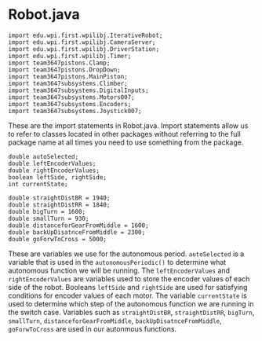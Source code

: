 # Robot.java #

```
import edu.wpi.first.wpilibj.IterativeRobot;
import edu.wpi.first.wpilibj.CameraServer;
import edu.wpi.first.wpilibj.DriverStation;
import edu.wpi.first.wpilibj.Timer;
import team3647pistons.Clamp;
import team3647pistons.DropDown;
import team3647pistons.MainPiston;
import team3647subsystems.Climber;
import team3647subsystems.DigitalInputs;
import team3647subsystems.Motors007;
import team3647subsystems.Encoders;
import team3647subsystems.Joystick007;
```
These are the import statements in Robot.java. Import statements allow us to refer to classes located in other packages without referring to the full package name at all times you need to use something from the package.


```
double autoSelected;
double leftEncoderValues;
double rightEncoderValues;
boolean leftSide, rightSide;
int currentState;
	
double straightDistBR = 1940;
double straightDistRR = 1840;
double bigTurn = 1600;
double smallTurn = 930;
double distanceforGearFromMiddle = 1600;
double backUpDisatnceFromMiddle = 2300;
double goForwToCross = 5000;
```
These are variables we use for the autonomous period. ```autoSelected``` is a variable that is used in the ```autonomousPeriodic()``` to determine what autonomous function we will be running. The ```leftEncoderValues``` and ```rightEncoderValues``` are variables used to store the encoder values of each side of the robot. Booleans ```leftSide``` and ```rightSide``` are used for satisfying conditions for encoder values of each motor. The variable ```currentState``` is used to determine which step of the autonomous function we are running in the switch case. Variables such as ```straightDistBR```, ```straightDistRR```, ```bigTurn```, ```smallTurn```, ```distanceforGearFromMiddle```, ```backUpDisatnceFromMiddle```, ```goForwToCross``` are used in our autonmous functions.
